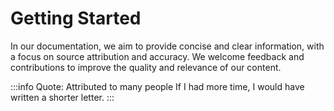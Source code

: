 # Getting Started

In our documentation, we aim to provide concise and clear information, with a focus on source attribution and accuracy.
We welcome feedback and contributions to improve the quality and relevance of our content.

:::info Quote: Attributed to many people
If I had more time, I would have written a shorter letter.
:::
